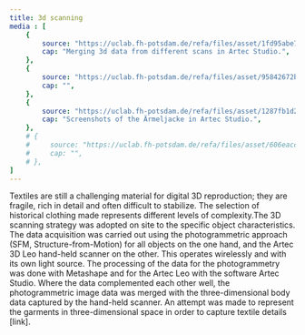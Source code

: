 ```yaml
---
title: 3d scanning
media : [
    {
        source: "https://uclab.fh-potsdam.de/refa/files/asset/1fd95abe767a7fb63bf0314e78d32bc95944565f.png",
        cap: "Merging 3d data from different scans in Artec Studio.",
    },
    {
        source: "https://uclab.fh-potsdam.de/refa/files/asset/95842672babccb3e6a4eafba40168e4ce19f3d88.png",
        cap: "",
    },
    {
        source: "https://uclab.fh-potsdam.de/refa/files/asset/1287fb1d2b1a13d0d17040c0dd7e4af3b7d4fb03.png",
        cap: "Screenshots of the Ärmeljacke in Artec Studio.",
    },
    # {
    #     source: "https://uclab.fh-potsdam.de/refa/files/asset/606eacc212e5aa0c10e226f4ee9e6c3880cb3a50.gif",
    #     cap: "",
    # },
]
---
```


Textiles are still a challenging material for digital 3D reproduction; they are fragile, rich in detail and often difficult to stabilize. The selection of historical clothing made represents different levels of complexity.The 3D scanning strategy was adopted on site to the specific object characteristics. 
The data acquisition was carried out using the photogrammetric approach (SFM, Structure-from-Motion) for all objects on the one hand, and the  Artec 3D Leo hand-held scanner on the other. This operates wirelessly and with its own light source. The processing of the data for the photogrammetry was done with Metashape and for the Artec Leo with the software Artec Studio. Where the data complemented each other well, the photogrammetric image data was merged with the three-dimensional body data captured by the hand-held scanner. An attempt was made to represent the garments in three-dimensional space in order to capture textile details [link].
